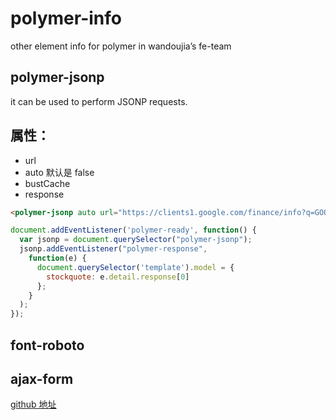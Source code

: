 polymer-info
============

other element info for polymer in wandoujia’s fe-team

## polymer-jsonp

it can be used to perform JSONP requests.

## 属性：

* url 
* auto 默认是 false
* bustCache
* response

```html
<polymer-jsonp auto url="https://clients1.google.com/finance/info?q=GOOG&client=ig&callback="></polymer-jsonp>
```

```js
document.addEventListener('polymer-ready', function() {
  var jsonp = document.querySelector("polymer-jsonp");
  jsonp.addEventListener("polymer-response", 
    function(e) {
      document.querySelector('template').model = {
        stockquote: e.detail.response[0]
      };
    }
  );
});
```



## font-roboto


## ajax-form

[github 地址](https://github.com/rnicholus/ajax-form)

## 